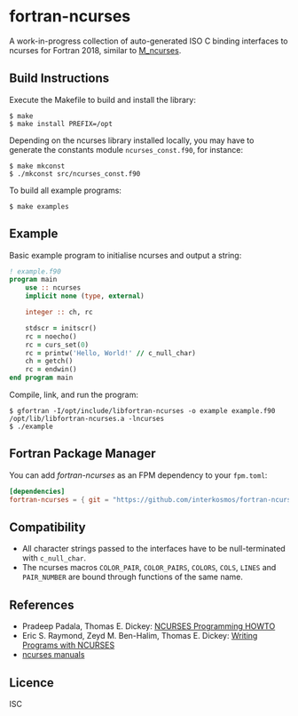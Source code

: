 # fortran-ncurses

A work-in-progress collection of auto-generated ISO C binding interfaces to
ncurses for Fortran 2018, similar to
[M_ncurses](https://github.com/urbanjost/M_ncurses).

## Build Instructions

Execute the Makefile to build and install the library:

```
$ make
$ make install PREFIX=/opt
```

Depending on the ncurses library installed locally, you may have to generate the
constants module `ncurses_const.f90`, for instance:

```
$ make mkconst
$ ./mkconst src/ncurses_const.f90
```

To build all example programs:

```
$ make examples
```

## Example

Basic example program to initialise ncurses and output a string:

```fortran
! example.f90
program main
    use :: ncurses
    implicit none (type, external)

    integer :: ch, rc

    stdscr = initscr()
    rc = noecho()
    rc = curs_set(0)
    rc = printw('Hello, World!' // c_null_char)
    ch = getch()
    rc = endwin()
end program main
```

Compile, link, and run the program:

```
$ gfortran -I/opt/include/libfortran-ncurses -o example example.f90 /opt/lib/libfortran-ncurses.a -lncurses
$ ./example
```

## Fortran Package Manager

You can add _fortran-ncurses_ as an FPM dependency to your `fpm.toml`:

```toml
[dependencies]
fortran-ncurses = { git = "https://github.com/interkosmos/fortran-ncurses.git" }
```

## Compatibility

* All character strings passed to the interfaces have to be null-terminated
  with `c_null_char`.
* The ncurses macros `COLOR_PAIR`, `COLOR_PAIRS`, `COLORS`, `COLS`, `LINES` and
  `PAIR_NUMBER` are bound through functions of the same name.

## References

* Pradeep Padala, Thomas E. Dickey: [NCURSES Programming HOWTO](https://invisible-island.net/ncurses/howto/NCURSES-Programming-HOWTO.html)
* Eric S. Raymond, Zeyd M. Ben-Halim, Thomas E. Dickey: [Writing Programs with NCURSES](https://invisible-island.net/ncurses/ncurses-intro.html)
* [ncurses manuals](https://alfonsosiciliano.gitlab.io/posts/2021-11-03-ncurses-manuals.html)

## Licence

ISC
